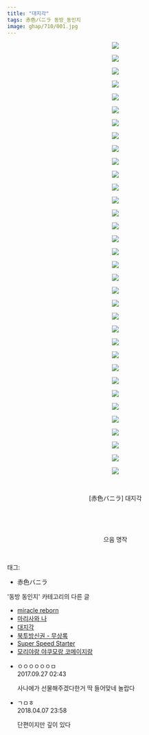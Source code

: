 ```yaml
---
title: "대지각"
tags: 赤色バニラ 동방_동인지
image: ghap/710/001.jpg
---
```

<div class="article">
<p style="text-align: center; clear: none; float: none;"><img src="{{ site.nasurl }}/ghap/710/001.jpg"/></p>
<p style="text-align: center; clear: none; float: none;"><img src="{{ site.nasurl }}/ghap/710/002.jpg"/></p>
<p style="text-align: center; clear: none; float: none;"><img src="{{ site.nasurl }}/ghap/710/003.jpg"/></p>
<p style="text-align: center; clear: none; float: none;"><img src="{{ site.nasurl }}/ghap/710/004.jpg"/></p>
<p style="text-align: center; clear: none; float: none;"><img src="{{ site.nasurl }}/ghap/710/005.jpg"/></p>
<p style="text-align: center; clear: none; float: none;"><img src="{{ site.nasurl }}/ghap/710/006.jpg"/></p>
<p style="text-align: center; clear: none; float: none;"><img src="{{ site.nasurl }}/ghap/710/007.jpg"/></p>
<p style="text-align: center; clear: none; float: none;"><img src="{{ site.nasurl }}/ghap/710/008.jpg"/></p>
<p style="text-align: center; clear: none; float: none;"><img src="{{ site.nasurl }}/ghap/710/009.jpg"/></p>
<p style="text-align: center; clear: none; float: none;"><img src="{{ site.nasurl }}/ghap/710/010.jpg"/></p>
<p style="text-align: center; clear: none; float: none;"><img src="{{ site.nasurl }}/ghap/710/011.jpg"/></p>
<p style="text-align: center; clear: none; float: none;"><img src="{{ site.nasurl }}/ghap/710/012.jpg"/></p>
<p style="text-align: center; clear: none; float: none;"><img src="{{ site.nasurl }}/ghap/710/013.jpg"/></p>
<p style="text-align: center; clear: none; float: none;"><img src="{{ site.nasurl }}/ghap/710/014.jpg"/></p>
<p style="text-align: center; clear: none; float: none;"><img src="{{ site.nasurl }}/ghap/710/015.jpg"/></p>
<p style="text-align: center; clear: none; float: none;"><img src="{{ site.nasurl }}/ghap/710/016.jpg"/></p>
<p style="text-align: center; clear: none; float: none;"><img src="{{ site.nasurl }}/ghap/710/017.jpg"/></p>
<p style="text-align: center; clear: none; float: none;"><img src="{{ site.nasurl }}/ghap/710/018.jpg"/></p>
<p style="text-align: center; clear: none; float: none;"><img src="{{ site.nasurl }}/ghap/710/019.jpg"/></p>
<p style="text-align: center; clear: none; float: none;"><img src="{{ site.nasurl }}/ghap/710/020.jpg"/></p>
<p style="text-align: center; clear: none; float: none;"><img src="{{ site.nasurl }}/ghap/710/021.jpg"/></p>
<p style="text-align: center; clear: none; float: none;"><img src="{{ site.nasurl }}/ghap/710/022.jpg"/></p>
<p style="text-align: center; clear: none; float: none;"><img src="{{ site.nasurl }}/ghap/710/023.jpg"/></p>
<p style="text-align: center; clear: none; float: none;"><img src="{{ site.nasurl }}/ghap/710/024.jpg"/></p>
<p style="text-align: center; clear: none; float: none;"><img src="{{ site.nasurl }}/ghap/710/025.jpg"/></p>
<p style="text-align: center; clear: none; float: none;"><img src="{{ site.nasurl }}/ghap/710/026.jpg"/></p>
<p style="text-align: center; clear: none; float: none;"><img src="{{ site.nasurl }}/ghap/710/027.jpg"/></p>
<p style="text-align: center; clear: none; float: none;"><img src="{{ site.nasurl }}/ghap/710/028.jpg"/></p>
<p style="text-align: center; clear: none; float: none;"><img src="{{ site.nasurl }}/ghap/710/029.jpg"/></p>
<p style="text-align: center; clear: none; float: none;"><img src="{{ site.nasurl }}/ghap/710/030.jpg"/></p>
<p style="text-align: center; clear: none; float: none;"><img src="{{ site.nasurl }}/ghap/710/031.jpg"/></p>
<p style="text-align: center; clear: none; float: none;"><img src="{{ site.nasurl }}/ghap/710/032.jpg"/></p>
<p style="text-align: center; clear: none; float: none;"><img src="{{ site.nasurl }}/ghap/710/033.jpg"/></p>
<p style="text-align: center; clear: none; float: none;"><img src="{{ site.nasurl }}/ghap/710/034.jpg"/></p>
<p style="text-align: center; clear: none; float: none;"><br/></p>
<p style="text-align: center; clear: none; float: none;">[赤色バニラ] 대지각</p>
<p style="text-align: center; clear: none; float: none;"><br/></p>
<p style="text-align: center; clear: none; float: none;"><br/></p>
<p style="text-align: center; clear: none; float: none;">으음 명작</p>
<p><br/></p>
</div><div class="tagTrail">
<p>태그: </p>
<ul>
<li>赤色バニラ</li>
</ul>
</div><div class="another">
<p>'동방 동인지' 카테고리의 다른 글</p>
<ul>
<li><a href="/2016-07-06-ghap_713">miracle reborn</a></li>
<li><a href="/2016-07-06-ghap_711">마리사와 나</a></li>
<li><a href="/2016-07-06-ghap_710">대지각</a></li>
<li><a href="/2016-07-06-ghap_709">북투방신권 - 무상록</a></li>
<li><a href="/2016-07-06-ghap_708">Super Speed Starter</a></li>
<li><a href="/2016-07-06-ghap_707">모리야랑 야쿠모랑 코메이지랑</a></li>
</ul>
</div><div class="cb_module cb_fluid">
<div class="cb_wrt cb_profile">
<div class="comment">
<ul>
<li class="cb_thumb_off" id="comment15091331">
<div class="cb_comment_area">
<div class="cb_info_area">
<div class="cb_section">
<span class="cb_nick_name">ㅇㅇㅇㅇㅇㅇㅁ</span>
</div>
<div class="cb_section">
<span class="cb_date">2017.09.27 02:43 </span>
</div>
</div>
<div class="cb_dsc_comment">
<p class="cb_dsc">
											사나에가 선물해주겠다한거 딱 들어맞네 놀랍다
										</p>
</div>
</div></li>
<li class="cb_thumb_off" id="comment15235127">
<div class="cb_comment_area">
<div class="cb_info_area">
<div class="cb_section">
<span class="cb_nick_name">ㄱㅁㅎ</span>
</div>
<div class="cb_section">
<span class="cb_date">2018.04.07 23:58 </span>
</div>
</div>
<div class="cb_dsc_comment">
<p class="cb_dsc">
											단편이지만 깊이 있다
										</p>
</div>
</div></li>
</ul>
</div>
</div><!-- commentList close -->
</div>